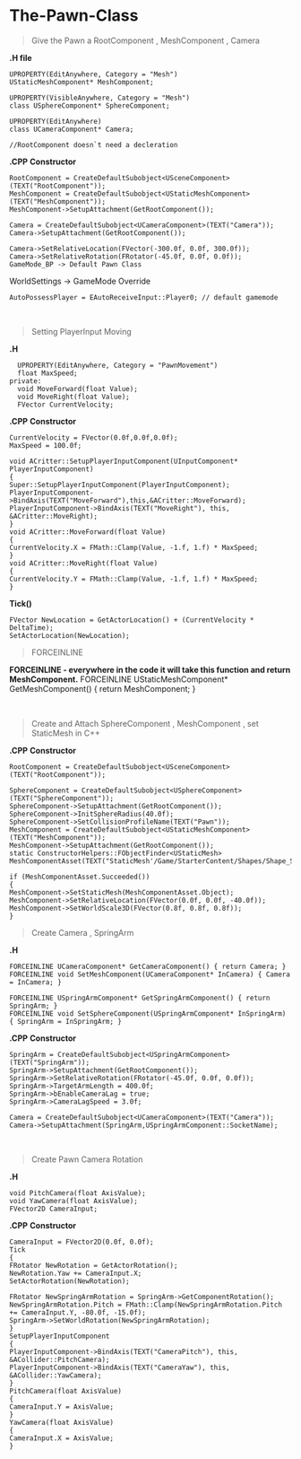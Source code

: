 # The-Pawn-Class

> Give the Pawn a RootComponent , MeshComponent , Camera
> 
**.H file**
```
UPROPERTY(EditAnywhere, Category = "Mesh")
UStaticMeshComponent* MeshComponent;

UPROPERTY(VisibleAnywhere, Category = "Mesh")
class USphereComponent* SphereComponent;

UPROPERTY(EditAnywhere)
class UCameraComponent* Camera;

//RootComponent doesn`t need a decleration
```
**.CPP**
**Constructor**
```
RootComponent = CreateDefaultSubobject<USceneComponent>(TEXT("RootComponent"));
MeshComponent = CreateDefaultSubobject<UStaticMeshComponent>(TEXT("MeshComponent"));
MeshComponent->SetupAttachment(GetRootComponent());
 
Camera = CreateDefaultSubobject<UCameraComponent>(TEXT("Camera"));
Camera->SetupAttachment(GetRootComponent());
 
Camera->SetRelativeLocation(FVector(-300.0f, 0.0f, 300.0f));
Camera->SetRelativeRotation(FRotator(-45.0f, 0.0f, 0.0f));
GameMode_BP -> Default Pawn Class
```

WorldSettings -> GameMode Override
```
AutoPossessPlayer = EAutoReceiveInput::Player0; // default gamemode 
```

&nbsp;

> Setting PlayerInput Moving
> 
**.H**
```
  UPROPERTY(EditAnywhere, Category = "PawnMovement")
  float MaxSpeed;
private:
  void MoveForward(float Value);
  void MoveRight(float Value);
  FVector CurrentVelocity;
```
**.CPP**
**Constructor**
```
CurrentVelocity = FVector(0.0f,0.0f,0.0f);
MaxSpeed = 100.0f;
```
```
void ACritter::SetupPlayerInputComponent(UInputComponent* PlayerInputComponent)
{
Super::SetupPlayerInputComponent(PlayerInputComponent);	
PlayerInputComponent->BindAxis(TEXT("MoveForward"),this,&ACritter::MoveForward);
PlayerInputComponent->BindAxis(TEXT("MoveRight"), this, &ACritter::MoveRight);
}
void ACritter::MoveForward(float Value) 
{
CurrentVelocity.X = FMath::Clamp(Value, -1.f, 1.f) * MaxSpeed;
}
void ACritter::MoveRight(float Value)
{
CurrentVelocity.Y = FMath::Clamp(Value, -1.f, 1.f) * MaxSpeed;
}
```
**Tick()**
```
FVector NewLocation = GetActorLocation() + (CurrentVelocity * DeltaTime);
SetActorLocation(NewLocation);
```

> FORCEINLINE
> 
**FORCEINLINE - everywhere in the code it will take this function and return MeshComponent.**
FORCEINLINE UStaticMeshComponent* GetMeshComponent() { return MeshComponent; }

&nbsp;

> Create and Attach SphereComponent , MeshComponent , set StaticMesh in C++
> 
**.CPP**
**Constructor**
```
RootComponent = CreateDefaultSubobject<USceneComponent>(TEXT("RootComponent"));
 
SphereComponent = CreateDefaultSubobject<USphereComponent>(TEXT("SphereComponent"));
SphereComponent->SetupAttachment(GetRootComponent());
SphereComponent->InitSphereRadius(40.0f);
SphereComponent->SetCollisionProfileName(TEXT("Pawn"));
MeshComponent = CreateDefaultSubobject<UStaticMeshComponent>(TEXT("MeshComponent"));
MeshComponent->SetupAttachment(GetRootComponent());
static ConstructorHelpers::FObjectFinder<UStaticMesh> MeshComponentAsset(TEXT("StaticMesh'/Game/StarterContent/Shapes/Shape_Sphere.Shape_Sphere'"));
 
if (MeshComponentAsset.Succeeded()) 
{
MeshComponent->SetStaticMesh(MeshComponentAsset.Object);
MeshComponent->SetRelativeLocation(FVector(0.0f, 0.0f, -40.0f));
MeshComponent->SetWorldScale3D(FVector(0.8f, 0.8f, 0.8f));
}
```

> Create Camera , SpringArm
> 
**.H**
```
FORCEINLINE UCameraComponent* GetCameraComponent() { return Camera; }
FORCEINLINE void SetMeshComponent(UCameraComponent* InCamera) { Camera = InCamera; }
 
FORCEINLINE USpringArmComponent* GetSpringArmComponent() { return SpringArm; }
FORCEINLINE void SetSphereComponent(USpringArmComponent* InSpringArm) { SpringArm = InSpringArm; }
```
**.CPP**
**Constructor**
```
SpringArm = CreateDefaultSubobject<USpringArmComponent>(TEXT("SpringArm"));
SpringArm->SetupAttachment(GetRootComponent());
SpringArm->SetRelativeRotation(FRotator(-45.0f, 0.0f, 0.0f));
SpringArm->TargetArmLength = 400.0f;
SpringArm->bEnableCameraLag = true;
SpringArm->CameraLagSpeed = 3.0f;
 
Camera = CreateDefaultSubobject<UCameraComponent>(TEXT("Camera"));
Camera->SetupAttachment(SpringArm,USpringArmComponent::SocketName);
```
&nbsp;

> Create Pawn Camera Rotation
> 

**.H**
```
void PitchCamera(float AxisValue);
void YawCamera(float AxisValue);
FVector2D CameraInput;
```
**.CPP**
**Constructor**
```
CameraInput = FVector2D(0.0f, 0.0f); 
Tick
{
FRotator NewRotation = GetActorRotation();
NewRotation.Yaw += CameraInput.X;
SetActorRotation(NewRotation);
 
FRotator NewSpringArmRotation = SpringArm->GetComponentRotation();
NewSpringArmRotation.Pitch = FMath::Clamp(NewSpringArmRotation.Pitch += CameraInput.Y, -80.0f, -15.0f);
SpringArm->SetWorldRotation(NewSpringArmRotation);
}
SetupPlayerInputComponent
{
PlayerInputComponent->BindAxis(TEXT("CameraPitch"), this, &ACollider::PitchCamera);
PlayerInputComponent->BindAxis(TEXT("CameraYaw"), this, &ACollider::YawCamera);
}
PitchCamera(float AxisValue)
{
CameraInput.Y = AxisValue;
}
YawCamera(float AxisValue)
{
CameraInput.X = AxisValue;
}
```

